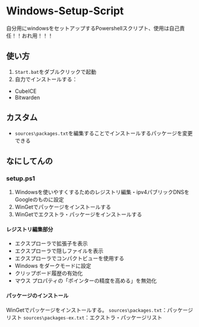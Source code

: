 # Windows-Setup-Script

自分用にwindowsをセットアップするPowershellスクリプト、使用は自己責任！！おれ用！！！

## 使い方
1. 	`Start.bat`をダブルクリックで起動
1. 	自力でインストールする：
 - CubeICE 
 - Bitwarden

## カスタム
- `sources\packages.txt`を編集することでインストールするパッケージを変更できる

## なにしてんの
### setup.ps1
1. Windowsを使いやすくするためのレジストリ編集・ipv4パブリックDNSをGoogleのものに設定
1. WinGetでパッケージをインストールする
1. WinGetでエクストラ・パッケージをインストールする
#### レジストリ編集部分
- エクスプローラで拡張子を表示
- エクスプローラで隠しファイルを表示
- エクスプローラでコンパクトビューを使用する
- Windows をダークモードに設定
- クリップボード履歴の有効化
- マウス プロパティの「ポインターの精度を高める」を無効化
#### パッケージのインストール
WinGetでパッケージをインストールする。
`sources\packages.txt`：パッケージリスト
`sources\packages-ex.txt`：エクストラ・パッケージリスト
